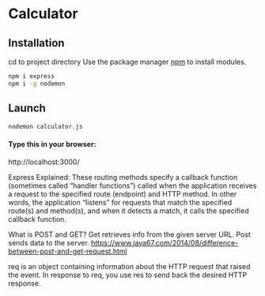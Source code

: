 # Calculator

## Installation
cd to project directory
Use the package manager [npm](https://nodejs.org/en/download/) to install modules.

```bash
npm i express
npm i -g nodemon
```

## Launch
```bash
nodemon calculator.js
```

#### Type this in your browser:
http://localhost:3000/



Express Explained: These routing methods specify a callback function (sometimes called “handler functions”) called when the application receives a request to the specified route (endpoint) and HTTP method. In other words, the application “listens” for requests that match the specified route(s) and method(s), and when it detects a match, it calls the specified callback function.

What is POST and GET? Get retrieves info from the given server URL. Post sends data to the server.
https://www.java67.com/2014/08/difference-between-post-and-get-request.html

req is an object containing information about the HTTP request that raised the event. In response to req, you use res to send back the desired HTTP response.
